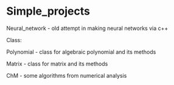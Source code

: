 # Simple_projects

Neural_network - old attempt in making neural networks via c++

Class:

Polynomial - class for algebraic polynomial and its methods

Matrix - class for matrix and its methods

ChM - some algorithms from numerical analysis
